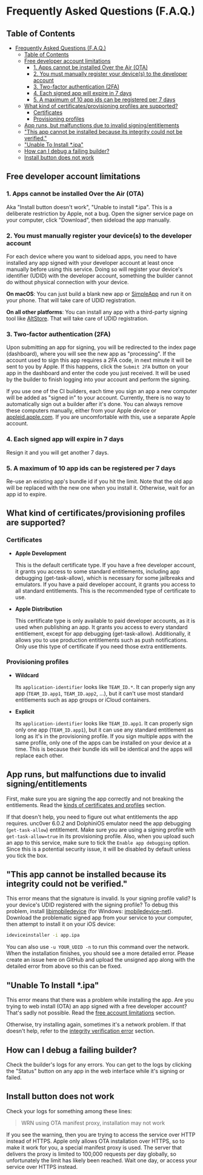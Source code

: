 # Frequently Asked Questions (F.A.Q.)

## Table of Contents

- [Frequently Asked Questions (F.A.Q.)](#frequently-asked-questions-faq)
  - [Table of Contents](#table-of-contents)
  - [Free developer account limitations](#free-developer-account-limitations)
    - [1. Apps cannot be installed Over the Air (OTA)](#1-apps-cannot-be-installed-over-the-air-ota)
    - [2. You must manually register your device(s) to the developer account](#2-you-must-manually-register-your-devices-to-the-developer-account)
    - [3. Two-factor authentication (2FA)](#3-two-factor-authentication-2fa)
    - [4. Each signed app will expire in 7 days](#4-each-signed-app-will-expire-in-7-days)
    - [5. A maximum of 10 app ids can be registered per 7 days](#5-a-maximum-of-10-app-ids-can-be-registered-per-7-days)
  - [What kind of certificates/provisioning profiles are supported?](#what-kind-of-certificatesprovisioning-profiles-are-supported)
    - [Certificates](#certificates)
    - [Provisioning profiles](#provisioning-profiles)
  - [App runs, but malfunctions due to invalid signing/entitlements](#app-runs-but-malfunctions-due-to-invalid-signingentitlements)
  - ["This app cannot be installed because its integrity could not be verified."](#this-app-cannot-be-installed-because-its-integrity-could-not-be-verified)
  - ["Unable To Install \*.ipa"](#unable-to-install-ipa)
  - [How can I debug a failing builder?](#how-can-i-debug-a-failing-builder)
  - [Install button does not work](#install-button-does-not-work)

## Free developer account limitations

### 1. Apps cannot be installed Over the Air (OTA)

Aka "Install button doesn't work", "Unable to install \*.ipa". This is a deliberate restriction by Apple, not a bug. Open the signer service page on your computer, click "Download", then sideload the app manually.

### 2. You must manually register your device(s) to the developer account

For each device where you want to sideload apps, you need to have installed any app signed with your developer account at least once manually before using this service. Doing so will register your device's identifier (UDID) with the developer account, something the builder cannot do without physical connection with your device.

**On macOS**: You can just build a blank new app or [SimpleApp](https://github.com/SignTools/ios-signer-ci/tree/master/SimpleApp) and run it on your phone. That will take care of UDID registration.

**On all other platforms**: You can install any app with a third-party signing tool like [AltStore](https://altstore.io/). That will take care of UDID registration.

### 3. Two-factor authentication (2FA)

Upon submitting an app for signing, you will be redirected to the index page (dashboard), where you will see the new app as "processing". If the account used to sign this app requires a 2FA code, in next minute it will be sent to you by Apple. If this happens, click the `Submit 2FA` button on your app in the dashboard and enter the code you just received. It will be used by the builder to finish logging into your account and perform the signing.

If you use one of the CI builders, each time you sign an app a new computer will be added as "signed in" to your account. Currently, there is no way to automatically sign out a builder after it's done. You can always remove these computers manually, either from your Apple device or [appleid.apple.com](https://appleid.apple.com/). If you are uncomfortable with this, use a separate Apple account.

### 4. Each signed app will expire in 7 days

Resign it and you will get another 7 days.

### 5. A maximum of 10 app ids can be registered per 7 days

Re-use an existing app's bundle id if you hit the limit. Note that the old app will be replaced with the new one when you install it. Otherwise, wait for an app id to expire.

## What kind of certificates/provisioning profiles are supported?

### Certificates

- **Apple Development**

  This is the default certificate type. If you have a free developer account, it grants you access to some standard entitlements, including app debugging (get-task-allow), which is necessary for some jailbreaks and emulators. If you have a paid developer account, it grants you access to all standard entitlements. This is the recommended type of certificate to use.

- **Apple Distribution**

  This certificate type is only available to paid developer accounts, as it is used when publishing an app. It grants you access to every standard entitlement, except for app debugging (get-task-allow). Additionally, it allows you to use production entitlements such as push notifications. Only use this type of certificate if you need those extra entitlements.

### Provisioning profiles

- **Wildcard**

  Its `application-identifier` looks like `TEAM_ID.*`. It can properly sign any app (`TEAM_ID.app1`, `TEAM_ID.app2`, ...), but it can't use most standard entitlements such as app groups or iCloud containers.

- **Explicit**

  Its `application-identifier` looks like `TEAM_ID.app1`. It can properly sign only one app (`TEAM_ID.app1`), but it can use any standard entitlement as long as it's in the provisioning profile. If you sign multiple apps with the same profile, only one of the apps can be installed on your device at a time. This is because their bundle ids will be identical and the apps will replace each other.

## App runs, but malfunctions due to invalid signing/entitlements

First, make sure you are signing the app correctly and not breaking the entitlements. Read the [kinds of certificates and profiles](#what-kind-of-certificatesprovisioning-profiles-are-supported) section.

If that doesn't help, you need to figure out what entitlements the app requires. unc0ver 6.0.2 and DolphiniOS emulator need the app debugging (`get-task-allow`) entitlement. Make sure you are using a signing profile with `get-task-allow=true` in its provisioning profile. Also, when you upload such an app to this service, make sure to tick the `Enable app debugging` option. Since this is a potential security issue, it will be disabled by default unless you tick the box.

## "This app cannot be installed because its integrity could not be verified."

This error means that the signature is invalid. Is your signing profile valid? Is your device's UDID registered with the signing profile? To debug this problem, install [libimobiledevice](https://libimobiledevice.org/) (for Windows: [imobiledevice-net](https://github.com/libimobiledevice-win32/imobiledevice-net)). Download the problematic signed app from your service to your computer, then attempt to install it on your iOS device:

```bash
ideviceinstaller -i app.ipa
```

You can also use `-u YOUR_UDID -n` to run this command over the network. When the installation finishes, you should see a more detailed error. Please create an issue here on GitHub and upload the unsigned app along with the detailed error from above so this can be fixed.

## "Unable To Install \*.ipa"

This error means that there was a problem while installing the app. Are you trying to web install (OTA) an app signed with a free developer account? That's sadly not possible. Read the [free account limitations](#free-developer-account-limitations) section.

Otherwise, try installing again, sometimes it's a network problem. If that doesn't help, refer to the [integrity verification error](#this-app-cannot-be-installed-because-its-integrity-could-not-be-verified) section.

## How can I debug a failing builder?

Check the builder's logs for any errors. You can get to the logs by clicking the "Status" button on any app in the web interface while it's signing or failed.

## Install button does not work

Check your logs for something among these lines:

> WRN using OTA manifest proxy, installation may not work

If you see the warning, then you are trying to access the service over HTTP instead of HTTPS. Apple only allows OTA installation over HTTPS, so to make it work for you, a special manifest proxy is used. The server that delivers the proxy is limited to 100,000 requests per day globally, so unfortunately the limit has likely been reached. Wait one day, or access your service over HTTPS instead.
